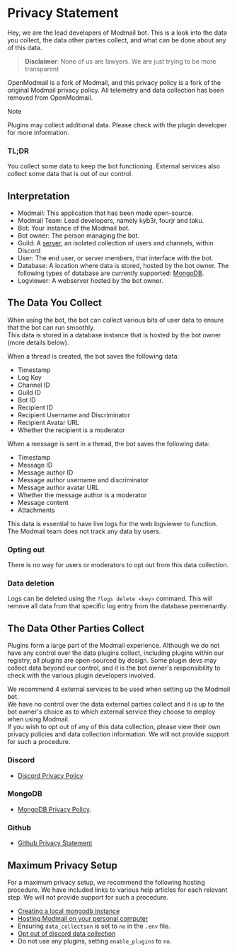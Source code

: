 # Privacy Statement

Hey, we are the lead developers of Modmail bot. This is a look into the data you collect, the data other parties collect, and what can be done about any of this data.    
> **Disclaimer**: None of us are lawyers. We are just trying to be more transparent

OpenModmail is a fork of Modmail, and this privacy policy is a fork of the original Modmail privacy policy.
All telemetry and data collection has been removed from OpenModmail.

> [!NOTE]
> Plugins may collect additional data. Please check with the plugin developer for more information.

### TL;DR

You collect some data to keep the bot functioning. External services also collect some data that is out of our control.

## Interpretation

- Modmail: This application that has been made open-source.
- Modmail Team: Lead developers, namely kyb3r, fourjr and taku.
- Bot: Your instance of the Modmail bot.
- Bot owner: The person managing the bot.
- Guild: A [server](https://discord.com/developers/docs/resources/guild#guild-resource), an isolated collection of users and channels, within Discord
- User: The end user, or server members, that interface with the bot.
- Database: A location where data is stored, hosted by the bot owner. The following types of database are currently supported: [MongoDB](#MongoDB).
- Logviewer: A webserver hosted by the bot owner.

## The Data You Collect

When using the bot, the bot can collect various bits of user data to ensure that the bot can run smoothly.    
This data is stored in a database instance that is hosted by the bot owner (more details below).

When a thread is created, the bot saves the following data:
- Timestamp
- Log Key
- Channel ID
- Guild ID
- Bot ID
- Recipient ID
- Recipient Username and Discriminator
- Recipient Avatar URL
- Whether the recipient is a moderator

When a message is sent in a thread, the bot saves the following data:
- Timestamp
- Message ID
- Message author ID
- Message author username and discriminator
- Message author avatar URL
- Whether the message author is a moderator
- Message content
- Attachments

This data is essential to have live logs for the web logviewer to function.    
The Modmail team does not track any data by users.

### Opting out

There is no way for users or moderators to opt out from this data collection.

### Data deletion

Logs can be deleted using the `?logs delete <key>` command. This will remove all data from that specific log entry from the database permenantly.

## The Data Other Parties Collect

Plugins form a large part of the Modmail experience. Although we do not have any control over the data plugins collect, including plugins within our registry, all plugins are open-sourced by design. Some plugin devs may collect data beyond our control, and it is the bot owner's responsibility to check with the various plugin developers involved.

We recommend 4 external services to be used when setting up the Modmail bot.    
We have no control over the data external parties collect and it is up to the bot owner's choice as to which external service they choose to employ when using Modmail.    
If you wish to opt out of any of this data collection, please view their own privacy policies and data collection information. We will not provide support for such a procedure.

### Discord

- [Discord Privacy Policy](https://discord.com/privacy)

### MongoDB

- [MongoDB Privacy Policy](https://www.mongodb.com/legal/privacy-policy).

### Github

- [Github Privacy Statement](https://docs.github.com/en/free-pro-team@latest/github/site-policy/github-privacy-statement)

## Maximum Privacy Setup

For a maximum privacy setup, we recommend the following hosting procedure. We have included links to various help articles for each relevant step. We will not provide support for such a procedure.
- [Creating a local mongodb instance](https://zellwk.com/blog/local-mongodb/)
- [Hosting Modmail on your personal computer](https://docs.modmail.dev/)
- Ensuring `data_collection` is set to `no` in the `.env` file.
- [Opt out of discord data collection](https://support.discord.com/hc/en-us/articles/360004109911-Data-Privacy-Controls)
- Do not use any plugins, setting `enable_plugins` to `no`.
